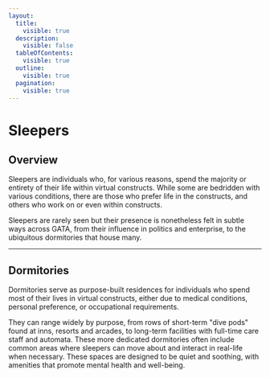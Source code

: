 ```yaml
---
layout:
  title:
    visible: true
  description:
    visible: false
  tableOfContents:
    visible: true
  outline:
    visible: true
  pagination:
    visible: true
---
```


# Sleepers

## **Overview**

Sleepers are individuals who, for various reasons, spend the majority or entirety of their life within virtual constructs. While some are bedridden with various conditions, there are those who prefer life in the constructs, and others who work on or even within constructs.

Sleepers are rarely seen but their presence is nonetheless felt in subtle ways across GATA, from their influence in politics and enterprise, to the ubiquitous dormitories that house many.

***

## Dormitories

Dormitories serve as purpose-built residences for individuals who spend most of their lives in virtual constructs, either due to medical conditions, personal preference, or occupational requirements.

They can range widely by purpose, from rows of short-term "dive pods" found at inns, resorts and arcades, to long-term facilities with full-time care staff and automata. These more dedicated dormitories often include common areas where sleepers can move about and interact in real-life when necessary. These spaces are designed to be quiet and soothing, with amenities that promote mental health and well-being.

